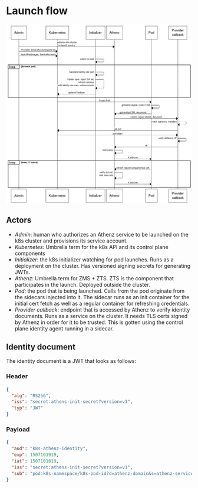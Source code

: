 Launch flow
===========

![sequence diagram](sequence.png)

Actors
----

* _Admin_: human who authorizes an Athenz service to be launched on the k8s cluster and provisions its service account.
* _Kubernetes_: Umbrella term for the k8s API and its control plane components
* _Initializer_: the k8s initializer watching for pod launches. Runs as a deployment on the cluster. Has versioned
  signing secrets for generating JWTs.
* _Athenz_: Umbrella term for ZMS + ZTS. ZTS is the component that participates in the launch. Deployed outside the 
  cluster.
* _Pod_: the pod that is being launched. Calls from the pod originate from the sidecars injected into it. The sidecar
  runs as an init container for the initial cert fetch as well as a regular container for refreshing credentials.
* _Provider callback_: endpoint that is accessed by Athenz to verify identity documents. Runs as a service on the 
  cluster. It needs TLS certs signed by Athenz in order for it to be trusted. This is gotten using the control plane 
  identity agent running in a sidecar.

Identity document
-----

The identity document is a JWT that looks as follows:

### Header

```json
{
  "alg": "RS256",
  "iss": "secret:athens-init-secret?version=v1",
  "typ": "JWT"
}
```

### Payload

```json
{
  "aud": "k8s-athenz-identity",
  "exp": 1507101919,
  "iat": 1507101019,
  "iss": "secret:athens-init-secret?version=v1",
  "sub": "pod:k8s-namespace/k8s-pod-id?d=athenz-domain&s=athenz-service"
}
```
